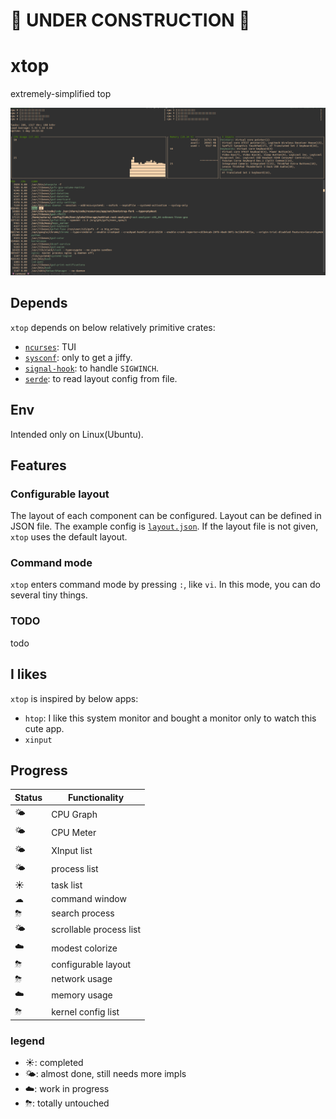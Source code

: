 # 🚧 UNDER CONSTRUCTION 🚧

# xtop 

extremely-simplified top

![log5](./images/log5.png)


## Depends

`xtop` depends on below relatively primitive crates:
- [`ncurses`](https://github.com/jeaye/ncurses-rs): TUI
- [`sysconf`](https://github.com/zerocostgoods/sysconf.rs): only to get a jiffy.
- [`signal-hook`](https://github.com/vorner/signal-hook): to handle `SIGWINCH`.
- [`serde`](https://github.com/serde-rs/serde): to read layout config from file.

## Env

Intended only on Linux(Ubuntu).

## Features

### Configurable layout

The layout of each component can be configured. Layout can be defined in JSON file. The example config is [`layout.json`](./layout.json). If the layout file is not given, `xtop` uses the default layout.

### Command mode
`xtop` enters command mode by pressing `:`, like `vi`. In this mode, you can do several tiny things.

### TODO
todo


## I likes
`xtop` is inspired by below apps:

- `htop`: I like this system monitor and bought a monitor only to watch this cute app.
- `xinput`

  


## Progress

| Status | Functionality |
| ------------- | ------------- |
| 🌤 | CPU Graph |
| 🌤 | CPU Meter |
| 🌤 | XInput list |
| 🌤 | process list |
| ☀ | task list |
| ☁ | command window |
| ⛈ | search process |
| 🌤 | scrollable process list |
| ☁️ | modest colorize |
| ⛈ | configurable layout |
| ⛈ | network usage |
| ☁️ | memory usage |
| ⛈ | kernel config list |


### legend

- ☀️: completed
- 🌤: almost done, still needs more impls 
- ☁️: work in progress
- ⛈: totally untouched
